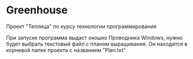 # Greenhouse
Проект "Теплица" по курсу технологии программирования

При запуске программа выдаст окошко Проводника Windows, нужно будет выбрать текстовый файл с планом выращивания. Он находится в корневой папке проекта с названием "Plan.txt"
